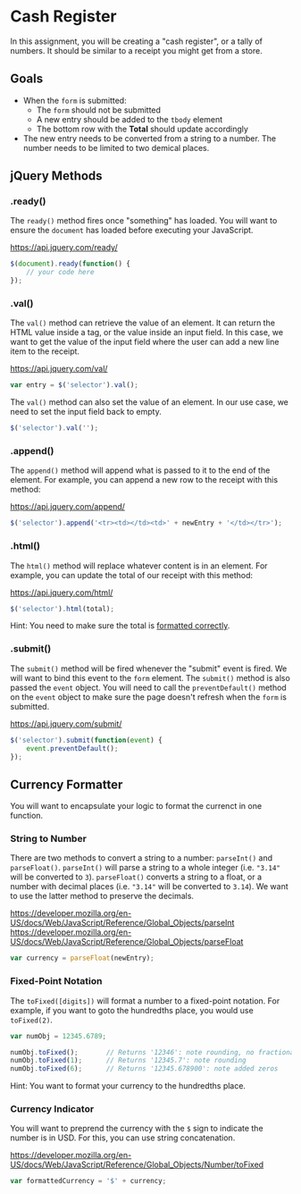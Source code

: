 # Cash Register

In this assignment, you will be creating a "cash register", or a tally of numbers. It should be similar to a receipt you might get from a store.

## Goals

* When the <code>form</code> is submitted:
  * The <code>form</code> should not be submitted
  * A new entry should be added to the <code>tbody</code> element
  * The bottom row with the <b>Total</b> should update accordingly
* The new entry needs to be converted from a string to a number. The number needs to be limited to two demical places.

## jQuery Methods

### .ready()

The <code>ready()</code> method fires once "something" has loaded. You will want to ensure the <code>document</code> has loaded before executing your JavaScript.

https://api.jquery.com/ready/

```javascript
$(document).ready(function() {
	// your code here
});
```

### .val()

The <code>val()</code> method can retrieve the value of an element. It can return the HTML value inside a tag, or the value inside an input field. In this case, we want to get the value of the input field where the user can add a new line item to the receipt.

https://api.jquery.com/val/

```javascript
var entry = $('selector').val();
```

The <code>val()</code> method can also set the value of an element. In our use case, we need to set the input field back to empty.

```javascript
$('selector').val('');
```

### .append()

The <code>append()</code> method will append what is passed to it to the end of the element. For example, you can append a new row to the receipt with this method:

https://api.jquery.com/append/

```javascript
$('selector').append('<tr><td></td><td>' + newEntry + '</td></tr>');
```

### .html()

The <code>html()</code> method will replace whatever content is in an element. For example, you can update the total of our receipt with this method:

https://api.jquery.com/html/

```javascript
$('selector').html(total);
```

Hint: You need to make sure the total is [formatted correctly](#currency-formatter).

### .submit()

The <code>submit()</code> method will be fired whenever the "submit" event is fired. We will want to bind this event to the <code>form</code> element. The <code>submit()</code> method is also passed the <code>event</code> object. You will need to call the <code>preventDefault()</code> method on the <code>event</code> object to make sure the page doesn't refresh when the <code>form</code> is submitted.

https://api.jquery.com/submit/

```javascript
$('selector').submit(function(event) {
	event.preventDefault();
});
```

## Currency Formatter

You will want to encapsulate your logic to format the currenct in one function.

### String to Number

There are two methods to convert a string to a number: <code>parseInt()</code> and <code>parseFloat()</code>. <code>parseInt()</code> will parse a string to a whole integer (i.e. <code>"3.14"</code> will be converted to <code>3</code>). <code>parseFloat()</code> converts a string to a float, or a number with decimal places (i.e. <code>"3.14"</code> will be converted to <code>3.14</code>). We want to use the latter method to preserve the decimals.

https://developer.mozilla.org/en-US/docs/Web/JavaScript/Reference/Global_Objects/parseInt
https://developer.mozilla.org/en-US/docs/Web/JavaScript/Reference/Global_Objects/parseFloat

```javascript
var currency = parseFloat(newEntry);
```

### Fixed-Point Notation

The <code>toFixed([digits])</code> will format a number to a fixed-point notation. For example, if you want to goto the hundredths place, you would use <code>toFixed(2)</code>.

```javascript
var numObj = 12345.6789;

numObj.toFixed();       // Returns '12346': note rounding, no fractional part
numObj.toFixed(1);      // Returns '12345.7': note rounding
numObj.toFixed(6);      // Returns '12345.678900': note added zeros
```

Hint: You want to format your currency to the hundredths place.

### Currency Indicator

You will want to preprend the currency with the <code>$</code> sign to indicate the number is in USD. For this, you can use string concatenation.

https://developer.mozilla.org/en-US/docs/Web/JavaScript/Reference/Global_Objects/Number/toFixed

```javascript
var formattedCurrency = '$' + currency;
```